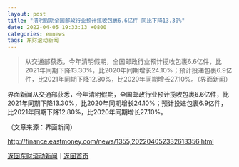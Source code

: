 ```yaml
---
layout: post
title: "清明假期全国邮政行业预计揽收包裹6.6亿件 同比下降13.30%"
date: 2022-04-05 19:33:13 +0800
categories: emnews
tags: 东财滚动新闻
---
```

> 从交通部获悉，今年清明假期，全国邮政行业预计揽收包裹6.6亿件，比2021年同期下降13.30%，比2020年同期增长24.10%；预计投递包裹6.9亿件，比2021年同期下降12.80%，比2020年同期增长27.10%。（界面新闻）

<p>界面新闻从交通部获悉，今年清明假期，全国邮政行业预计揽收包裹6.6亿件，比2021年同期下降13.30%，比2020年同期增长24.10%；预计投递包裹6.9亿件，比2021年同期下降12.80%，比2020年同期增长27.10%。</p><p></p><p class="em_media">（文章来源：界面新闻）</p>

<http://finance.eastmoney.com/news/1355,202204052332613356.html>

[返回东财滚动新闻](//finews.withounder.com/emnews/)｜[返回首页](//finews.withounder.com/)